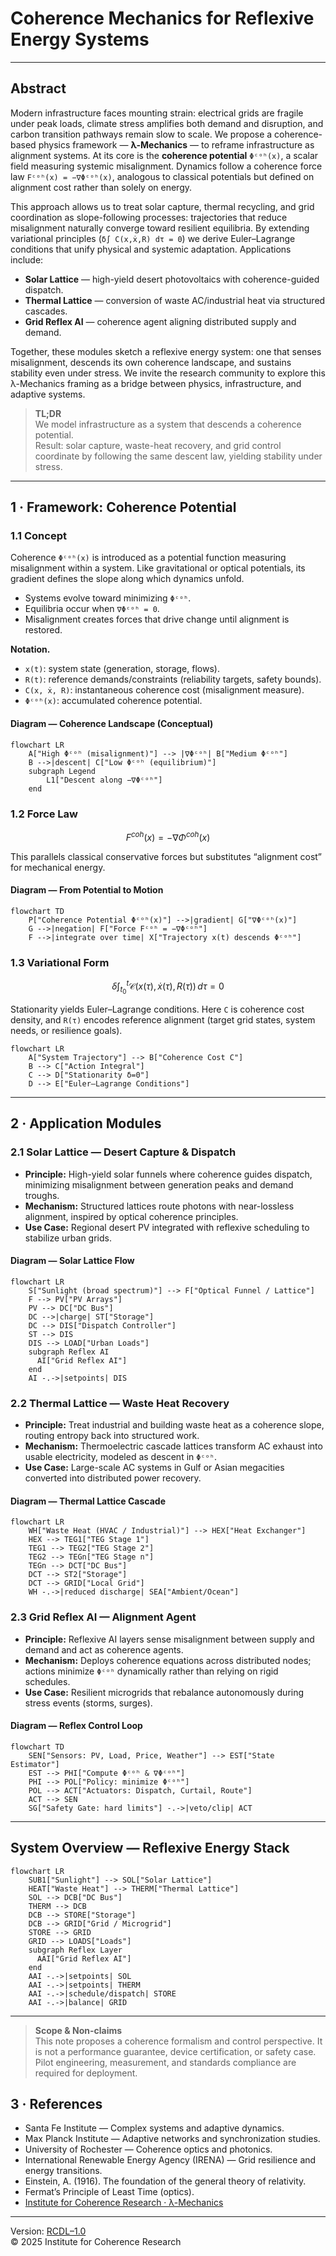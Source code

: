 # Coherence Mechanics for Reflexive Energy Systems

---

## Abstract

Modern infrastructure faces mounting strain: electrical grids are fragile under peak loads, climate stress amplifies both demand and disruption, and carbon transition pathways remain slow to scale. We propose a coherence-based physics framework — **λ-Mechanics** — to reframe infrastructure as alignment systems. At its core is the **coherence potential** `Φᶜᵒʰ(x)`, a scalar field measuring systemic misalignment. Dynamics follow a coherence force law `Fᶜᵒʰ(x) = −∇Φᶜᵒʰ(x)`, analogous to classical potentials but defined on alignment cost rather than solely on energy.

This approach allows us to treat solar capture, thermal recycling, and grid coordination as slope-following processes: trajectories that reduce misalignment naturally converge toward resilient equilibria. By extending variational principles (`δ∫ C(x,ẋ,R) dτ = 0`) we derive Euler–Lagrange conditions that unify physical and systemic adaptation. Applications include:

- **Solar Lattice** — high-yield desert photovoltaics with coherence-guided dispatch.
- **Thermal Lattice** — conversion of waste AC/industrial heat via structured cascades.
- **Grid Reflex AI** — coherence agent aligning distributed supply and demand.

Together, these modules sketch a reflexive energy system: one that senses misalignment, descends its own coherence landscape, and sustains stability even under stress. We invite the research community to explore this λ-Mechanics framing as a bridge between physics, infrastructure, and adaptive systems.  

> **TL;DR**  
> We model infrastructure as a system that descends a coherence potential.  
> Result: solar capture, waste-heat recovery, and grid control coordinate by following the same descent law, yielding stability under stress.

---

## 1 · Framework: Coherence Potential

### 1.1 Concept

Coherence `Φᶜᵒʰ(x)` is introduced as a potential function measuring misalignment within a system. Like gravitational or optical potentials, its gradient defines the slope along which dynamics unfold.

- Systems evolve toward minimizing `Φᶜᵒʰ`.
- Equilibria occur when `∇Φᶜᵒʰ = 0`.
- Misalignment creates forces that drive change until alignment is restored.

**Notation.**  
- `x(t)`: system state (generation, storage, flows).  
- `R(t)`: reference demands/constraints (reliability targets, safety bounds).  
- `C(x, ẋ, R)`: instantaneous coherence cost (misalignment measure).  
- `Φᶜᵒʰ(x)`: accumulated coherence potential.

#### Diagram — Coherence Landscape (Conceptual)

```mermaid
flowchart LR
    A["High Φᶜᵒʰ (misalignment)"] --> |∇Φᶜᵒʰ| B["Medium Φᶜᵒʰ"]
    B -->|descent| C["Low Φᶜᵒʰ (equilibrium)"]
    subgraph Legend
        L1["Descent along −∇Φᶜᵒʰ"]
    end
```

### 1.2 Force Law

$$
F^{coh}(x) = -\nabla \Phi^{coh}(x)
$$

This parallels classical conservative forces but substitutes “alignment cost” for mechanical energy.

#### Diagram — From Potential to Motion

```mermaid
flowchart TD
    P["Coherence Potential Φᶜᵒʰ(x)"] -->|gradient| G["∇Φᶜᵒʰ(x)"]
    G -->|negation| F["Force Fᶜᵒʰ = −∇Φᶜᵒʰ"]
    F -->|integrate over time| X["Trajectory x(t) descends Φᶜᵒʰ"]
```

### 1.3 Variational Form

$$
\delta \int_{t_0}^{t} \mathcal{C}(x(\tau), \dot{x}(\tau), R(\tau)) \, d\tau = 0
$$

Stationarity yields Euler–Lagrange conditions. Here `C` is coherence cost density, and `R(τ)` encodes reference alignment (target grid states, system needs, or resilience goals).

```mermaid
flowchart LR
    A["System Trajectory"] --> B["Coherence Cost C"]
    B --> C["Action Integral"]
    C --> D["Stationarity δ=0"]
    D --> E["Euler–Lagrange Conditions"]
```
---

## 2 · Application Modules

### 2.1 Solar Lattice — Desert Capture & Dispatch

- **Principle:** High-yield solar funnels where coherence guides dispatch, minimizing misalignment between generation peaks and demand troughs.
- **Mechanism:** Structured lattices route photons with near-lossless alignment, inspired by optical coherence principles.
- **Use Case:** Regional desert PV integrated with reflexive scheduling to stabilize urban grids.

#### Diagram — Solar Lattice Flow

```mermaid
flowchart LR
    S["Sunlight (broad spectrum)"] --> F["Optical Funnel / Lattice"]
    F --> PV["PV Arrays"]
    PV --> DC["DC Bus"]
    DC -->|charge| ST["Storage"]
    DC --> DIS["Dispatch Controller"]
    ST --> DIS
    DIS --> LOAD["Urban Loads"]
    subgraph Reflex AI
      AI["Grid Reflex AI"]
    end
    AI -.->|setpoints| DIS

```

### 2.2 Thermal Lattice — Waste Heat Recovery

- **Principle:** Treat industrial and building waste heat as a coherence slope, routing entropy back into structured work.
- **Mechanism:** Thermoelectric cascade lattices transform AC exhaust into usable electricity, modeled as descent in `Φᶜᵒʰ`.
- **Use Case:** Large-scale AC systems in Gulf or Asian megacities converted into distributed power recovery.

#### Diagram — Thermal Lattice Cascade

```mermaid
flowchart LR
    WH["Waste Heat (HVAC / Industrial)"] --> HEX["Heat Exchanger"]
    HEX --> TEG1["TEG Stage 1"]
    TEG1 --> TEG2["TEG Stage 2"]
    TEG2 --> TEGn["TEG Stage n"]
    TEGn --> DCT["DC Bus"]
    DCT --> ST2["Storage"]
    DCT --> GRID["Local Grid"]
    WH -.->|reduced discharge| SEA["Ambient/Ocean"]
```

### 2.3 Grid Reflex AI — Alignment Agent

- **Principle:** Reflexive AI layers sense misalignment between supply and demand and act as coherence agents.
- **Mechanism:** Deploys coherence equations across distributed nodes; actions minimize `Φᶜᵒʰ` dynamically rather than relying on rigid schedules.
- **Use Case:** Resilient microgrids that rebalance autonomously during stress events (storms, surges).

#### Diagram — Reflex Control Loop

```mermaid
flowchart TD
    SEN["Sensors: PV, Load, Price, Weather"] --> EST["State Estimator"]
    EST --> PHI["Compute Φᶜᵒʰ & ∇Φᶜᵒʰ"]
    PHI --> POL["Policy: minimize Φᶜᵒʰ"]
    POL --> ACT["Actuators: Dispatch, Curtail, Route"]
    ACT --> SEN
    SG["Safety Gate: hard limits"] -.->|veto/clip| ACT
```

---

## System Overview — Reflexive Energy Stack

```mermaid
flowchart LR
    SUB1["Sunlight"] --> SOL["Solar Lattice"]
    HEAT["Waste Heat"] --> THERM["Thermal Lattice"]
    SOL --> DCB["DC Bus"]
    THERM --> DCB
    DCB --> STORE["Storage"]
    DCB --> GRID["Grid / Microgrid"]
    STORE --> GRID
    GRID --> LOADS["Loads"]
    subgraph Reflex Layer
      AAI["Grid Reflex AI"]
    end
    AAI -.->|setpoints| SOL
    AAI -.->|setpoints| THERM
    AAI -.->|schedule/dispatch| STORE
    AAI -.->|balance| GRID
```

---

> **Scope & Non-claims**  
> This note proposes a coherence formalism and control perspective. It is not a performance guarantee, device certification, or safety case. Pilot engineering, measurement, and standards compliance are required for deployment.

## 3 · References

- Santa Fe Institute — Complex systems and adaptive dynamics.
- Max Planck Institute — Adaptive networks and synchronization studies.
- University of Rochester — Coherence optics and photonics.
- International Renewable Energy Agency (IRENA) — Grid resilience and energy transitions.
- Einstein, A. (1916). The foundation of the general theory of relativity.
- Fermat’s Principle of Least Time (optics).
- [Institute for Coherence Research · λ-Mechanics](https://github.com/institut-forma/repo/tree/main/public/lambda-mechanics)

---

Version: [RCDL–1.0](https://github.com/institut-forma/repo/blob/main/LICENSE.md)  
© 2025 Institute for Coherence Research
